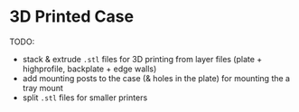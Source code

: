 # 3D Printed Case

TODO:

- stack &amp; extrude `.stl` files for 3D printing from layer files (plate + highprofile, backplate + edge walls)
- add mounting posts to the case (&amp; holes in the plate) for mounting the a tray mount
- split `.stl` files for smaller printers

